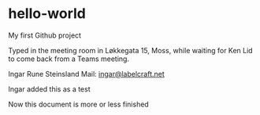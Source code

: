 # hello-world
My first Github project

Typed in the meeting room in Løkkegata 15, Moss, while waiting for Ken Lid to come back
from a Teams meeting.

Ingar Rune Steinsland
Mail: ingar@labelcraft.net

Ingar added this as a test

Now this document is more or less finished

